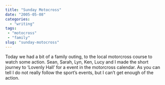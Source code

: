 ```yaml
---
title: "Sunday Motocross"
date: "2005-05-08"
categories:
  - "writing"
tags:
 - "motocross"
 - "family"
slug: "sunday-motocross"
---
```


<!-- [![moto-x](/images/14187011_e3af131086_m.jpg)](https://www.flickr.com/photos/70011121@N00/14187011/ "MotoX")   -->
Today we had a bit of a family outing, to the local motorcross course to watch some action.
Sean, Sarah, Lyn, Ken, Lucy and I made the short journey to ‘Lovenly Hall’ for a event in the motorcross calendar. As you can tell I do not really follow the sport’s events, but I can’t get enough of the action.
